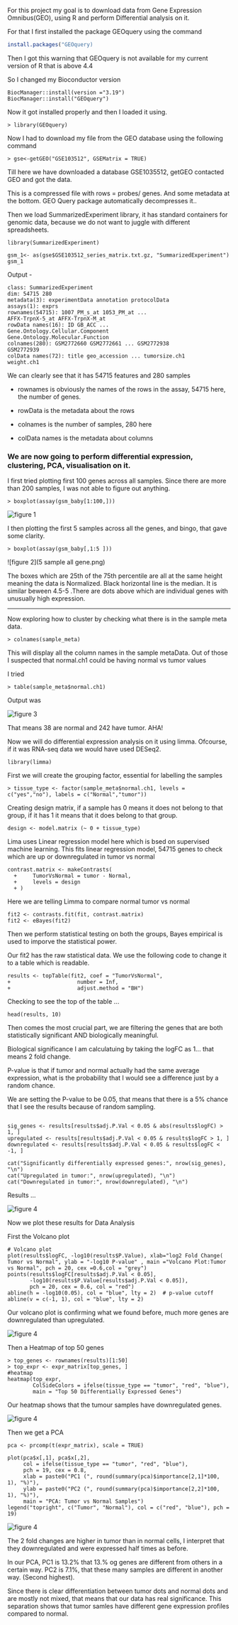 For this project my goal is to download data from Gene Expression Omnibus(GEO), using R and perform Differential analysis on it.

For that I first installed the package GEOquery using the command

```r
install.packages("GEOquery)
```
Then I got this warning that GEOquery is not available for my current version of R that is above 4.4

So I changed my Bioconductor version 

```angular2html
BiocManager::install(version ="3.19")
BiocManager::install("GEOquery")

```
Now it got installed properly and then I loaded it using.

```angular2html
> library(GEOquery)
```

Now I had to download my file from the GEO database using the following command

```angular2html
> gse<-getGEO("GSE103512", GSEMatrix = TRUE)
```
Till here we have downloaded a database GSE1035512, getGEO contacted GEO and got the data.

This is a compressed file with rows = probes/ genes. And some metadata at the bottom. 
GEO Query package automatically decompresses it..

Then we load SummarizedExperiment library, it has standard containers for genomic data, because we do not want to juggle with different spreadsheets.

```angular2html
library(SummarizedExperiment)
```

```angular2html
gsm_1<- as(gse$GSE103512_series_matrix.txt.gz, "SummarizedExperiment")
gsm_1
```

Output -

```
class: SummarizedExperiment 
dim: 54715 280 
metadata(3): experimentData annotation protocolData
assays(1): exprs
rownames(54715): 1007_PM_s_at 1053_PM_at ...
AFFX-TrpnX-5_at AFFX-TrpnX-M_at
rowData names(16): ID GB_ACC ...
Gene.Ontology.Cellular.Component
Gene.Ontology.Molecular.Function
colnames(280): GSM2772660 GSM2772661 ... GSM2772938
GSM2772939
colData names(72): title geo_accession ... tumorsize.ch1
weight.ch1
```
We can clearly see that it has 54715 features and 280 samples
- rownames is obviously the names of the rows in the assay, 54715 here, the number of genes.

- rowData is the metadata about the rows
- colnames is the number of samples, 280 here
- colData names is the metadata about columns

### We are now going to perform differential expression, clustering, PCA, visualisation on it.

I first tried plotting first 100 genes across all samples. Since there are more than 200 samples, I was not able to figure out anything.

```angular2html
> boxplot(assay(gsm_baby[1:100,]))
```
![figure 1](5bf22e23-b7b2-4003-a959-b82f97690e1d.png)

I then plotting the first 5 samples across all the genes, and bingo, that gave some clarity.

```
> boxplot(assay(gsm_baby[,1:5 ]))
```

![figure 2](5 sample all gene.png)

The boxes which are 25th of the 75th percentile are all at the same height meaning the data is Normalized. Black horizontal line is the median.
It is similar beween 4.5-5 .There are dots above which are individual genes with unusually high expression.

------------------------------
Now exploring how to cluster by checking what there is in the sample meta data.

```angular2html
> colnames(sample_meta)
```
This will display all the column names in the sample metaData. Out of those I suspected that normal.ch1 could be having normal vs tumor values

I tried

```angular2html
> table(sample_meta$normal.ch1)
```

Output was

![figure 3](screenshot.png)

That means 38 are normal and 242 have tumor. AHA! 

Now we will do differential expression analysis on it using limma. Ofcourse, if it was RNA-seq data we would have used DESeq2.

```angular2html
library(limma)
```

First we will create the grouping factor, essential for labelling the samples

```angular2html
> tissue_type <- factor(sample_meta$normal.ch1, levels = c("yes","no"), labels = c("Normal","tumor"))
```
Creating design matrix, if a sample has 0 means it does not belong to that group, if it has 1 it means that it does belong to that group.

```angular2html
design <- model.matrix (~ 0 + tissue_type)
```
Lima uses Linear regression model here which is bsed on supervised machine learning. This fits linear regression model, 54715 genes to check which are up or downregulated in tumor vs normal

```angular2html
contrast.matrix <- makeContrasts(
  +     TumorVsNormal = tumor - Normal,
  +     levels = design
  + )
```
Here we are telling Limma to compare normal tumor vs normal

```angular2html
fit2 <- contrasts.fit(fit, contrast.matrix)
fit2 <- eBayes(fit2)
```
Then we perform statistical testing on both the groups, Bayes empirical is used to imporve the statistical power.

Our fit2 has the raw statistical data. We use the following code to change it to a table which is readable.
```angular2html
results <- topTable(fit2, coef = "TumorVsNormal", 
+                     number = Inf,
+                     adjust.method = "BH")
```

Checking to see the top of the table ...
```angular2html
head(results, 10)
```

Then comes the most crucial part, we are filtering the genes that are both statistically significant AND biologically meaningful.

Biological significance I am calculatuing by taking the logFC as 1... that means 2 fold change. 

P-value is that if tumor and normal actually had the same average expression, what is the probability that I would see a difference just by a random chance.

We are setting the P-value to be 0.05, that means that there is a 5% chance that I see the results because of random sampling.

```

sig_genes <- results[results$adj.P.Val < 0.05 & abs(results$logFC) > 1, ]
upregulated <- results[results$adj.P.Val < 0.05 & results$logFC > 1, ]
downregulated <- results[results$adj.P.Val < 0.05 & results$logFC < -1, ]

cat("Significantly differentially expressed genes:", nrow(sig_genes), "\n")
cat("Upregulated in tumor:", nrow(upregulated), "\n")
cat("Downregulated in tumor:", nrow(downregulated), "\n")
```
Results ...

![figure 4](up_and_down.png)

Now we plot these results for Data Analysis

First the Volcano plot
```
# Volcano plot
plot(results$logFC, -log10(results$P.Value), xlab="log2 Fold Change( Tumor vs Normal", ylab = "-log10 P-value" , main ="Volcano Plot:Tumor vs Normal", pch = 20, cex =0.6,col = "grey")
points(results$logFC[results$adj.P.Val < 0.05], 
       -log10(results$P.Value[results$adj.P.Val < 0.05]),
       pch = 20, cex = 0.6, col = "red")
abline(h = -log10(0.05), col = "blue", lty = 2)  # p-value cutoff
abline(v = c(-1, 1), col = "blue", lty = 2)

```
Our volcano plot is confirming what we found before, much more genes are downregulated than upregulated. 


![figure 4](Volcano.png)

Then a Heatmap of top 50 genes
```
> top_genes <- rownames(results)[1:50]
> top_expr <- expr_matrix[top_genes, ]
#heatmap
heatmap(top_expr, 
        ColSideColors = ifelse(tissue_type == "tumor", "red", "blue"),
        main = "Top 50 Differentially Expressed Genes")

```
Our heatmap shows that the tumour samples have downregulated genes. 

![figure 4](heattt.png)

Then we get a PCA 
```
pca <- prcomp(t(expr_matrix), scale = TRUE)

plot(pca$x[,1], pca$x[,2], 
     col = ifelse(tissue_type == "tumor", "red", "blue"),
     pch = 19, cex = 0.8,
     xlab = paste0("PC1 (", round(summary(pca)$importance[2,1]*100, 1), "%)"),
     ylab = paste0("PC2 (", round(summary(pca)$importance[2,2]*100, 1), "%)"),
     main = "PCA: Tumor vs Normal Samples")
legend("topright", c("Tumor", "Normal"), col = c("red", "blue"), pch = 19)
```
![figure 4](PCA.png)

The 2 fold changes are higher in tumor than in normal cells, I interpret that they downregulated and were expressed half times as before.

In our PCA, PC1 is 13.2% that 13.% og genes are different from others in a certain way.
PC2 is 7.1%, that these many samples are different in another way. (Second highest).

Since there is clear differentiation between tumor dots and normal dots and are mostly not mixed, that means that our data has real significance. This separation shows that tumor samles have different gene expression profiles compared to normal.




